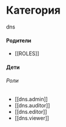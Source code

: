 # Категория

dns


#### Родители

- [[ROLES]]


#### Дети

###### Роли
- [[dns.admin]]
- [[dns.auditor]]
- [[dns.editor]]
- [[dns.viewer]]

